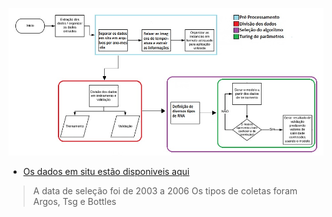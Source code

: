 ![Pipeline dos dados](https://github.com/Antonio-Borges-Rufino/Projeto_Salinidade/blob/main/Nova%20pasta/pipeline.jpg)
* [Os dados em situ estão disponiveis aqui](http://www.coriolis.eu.org/Data-Products/Data-Delivery/Data-selection)
>A data de seleção foi de 2003 a 2006 
>Os tipos de coletas foram Argos, Tsg e Bottles


